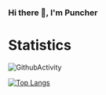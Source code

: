 ### Hi there 👋, I'm Puncher

# Statistics
![GithubActivity](https://github-profile-summary-cards.vercel.app/api/cards/profile-details?username=puncher1&theme=solarized_dark)

[![Top Langs](https://github-readme-stats.vercel.app/api/top-langs/?username=puncher1&langs_count=10&theme=prussian)](https://github.com/puncher1/)
